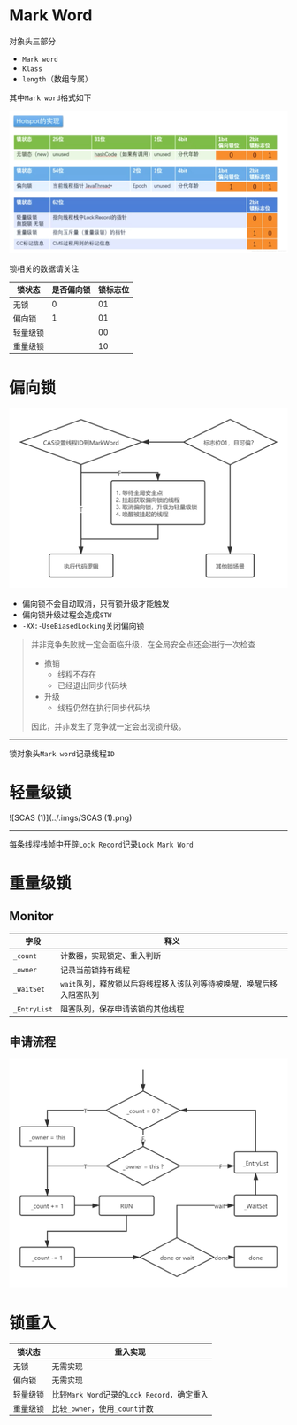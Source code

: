 # Mark Word

对象头三部分

- ``Mark word``
- ``Klass``
- ``length``（数组专属）

其中``Mark word``格式如下

![img](../.imgs/20200802155604236.jpeg)

锁相关的数据请关注 

| 锁状态   | 是否偏向锁 | 锁标志位 |
| -------- | ---------- | -------- |
| 无锁     | 0          | 01       |
| 偏向锁   | 1          | 01       |
| 轻量级锁 |            | 00       |
| 重量级锁 |            | 10       |

# 偏向锁

![reff](../.imgs/reff.png)

- 偏向锁不会自动取消，只有锁升级才能触发
- 偏向锁升级过程会造成``STW``
- ``-XX:-UseBiasedLocking``关闭偏向锁

> 并非竞争失败就一定会面临升级，在全局安全点还会进行一次检查
>
> - 撤销
>   - 线程不存在
>   - 已经退出同步代码块
> - 升级
>   - 线程仍然在执行同步代码块
>
> 因此，并非发生了竞争就一定会出现锁升级。

---

锁对象头``Mark word``记录线程``ID``

# 轻量级锁

![SCAS (1)](../.imgs/SCAS (1).png)

---

每条线程栈帧中开辟``Lock Record``记录``Lock Mark Word``

# 重量级锁

## Monitor

| 字段           | 释义                                                         |
| -------------- | ------------------------------------------------------------ |
| ``_count``     | 计数器，实现锁定、重入判断                                   |
| ``_owner``     | 记录当前锁持有线程                                           |
| ``_WaitSet``   | ``wait``队列，释放锁以后将线程移入该队列等待被唤醒，唤醒后移入阻塞队列 |
| ``_EntryList`` | 阻塞队列，保存申请该锁的其他线程                             |

## 申请流程

![HMUTEX](../.imgs/HMUTEX.png)

# 锁重入

| 锁状态   | 重入实现                                         |
| -------- | ------------------------------------------------ |
| 无锁     | 无需实现                                         |
| 偏向锁   | 无需实现                                         |
| 轻量级锁 | 比较``Mark Word``记录的``Lock Record``，确定重入 |
| 重量级锁 | 比较``_owner``，使用``_count``计数               |